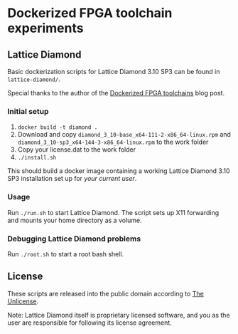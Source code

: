 # Dockerized FPGA toolchain experiments

## Lattice Diamond

Basic dockerization scripts for Lattice Diamond 3.10 SP3 can be found in
`lattice-diamond/`.

Special thanks to the author of the [Dockerized FPGA
toolchains](https://section5.ch/index.php/2017/01/20/669/) blog post.

### Initial setup

1. `docker build -t diamond .`
2. Download and copy `diamond_3_10-base_x64-111-2-x86_64-linux.rpm` and
   `diamond_3_10-sp3_x64-144-3-x86_64-linux.rpm` to the work folder
3. Copy your license.dat to the work folder
4. `./install.sh`

This should build a docker image containing a working Lattice Diamond 3.10 SP3
installation set up for *your current user*.

### Usage

Run `./run.sh` to start Lattice Diamond. The script sets up X11 forwarding and
mounts your home directory as a volume.

### Debugging Lattice Diamond problems

Run `./root.sh` to start a root bash shell.

## License

These scripts are released into the public domain according to [The
Unlicense](http://unlicense.org).

Note: Lattice Diamond itself is proprietary licensed software, and you as the
user are responsible for following its license agreement.
